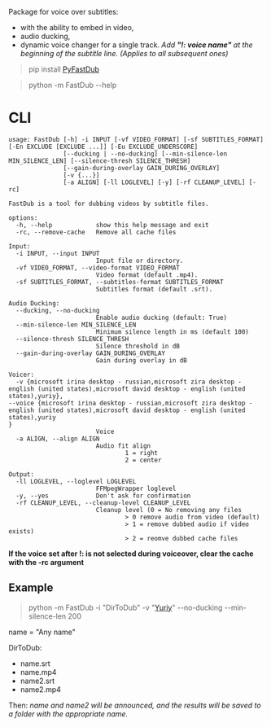 Package for voice over subtitles:

* with the ability to embed in video,
* audio ducking,
* dynamic voice changer for a single track. _Add **"!: voice name"** at the beginning of the subtitle line. (Applies to
  all
  subsequent ones)_

> pip install [PyFastDub](https://pypi.org/project/PyFastDub/)

> python -m FastDub --help

# CLI

```
usage: FastDub [-h] -i INPUT [-vf VIDEO_FORMAT] [-sf SUBTITLES_FORMAT] [-En EXCLUDE [EXCLUDE ...]] [-Eu EXCLUDE_UNDERSCORE]
               [--ducking | --no-ducking] [--min-silence-len MIN_SILENCE_LEN] [--silence-thresh SILENCE_THRESH]
               [--gain-during-overlay GAIN_DURING_OVERLAY]
               [-v {...}]
               [-a ALIGN] [-ll LOGLEVEL] [-y] [-rf CLEANUP_LEVEL] [-rc]

FastDub is a tool for dubbing videos by subtitle files.

options:
  -h, --help            show this help message and exit
  -rc, --remove-cache   Remove all cache files

Input:
  -i INPUT, --input INPUT
                        Input file or directory.
  -vf VIDEO_FORMAT, --video-format VIDEO_FORMAT
                        Video format (default .mp4).
  -sf SUBTITLES_FORMAT, --subtitles-format SUBTITLES_FORMAT
                        Subtitles format (default .srt).

Audio Ducking:
  --ducking, --no-ducking
                        Enable audio ducking (default: True)
  --min-silence-len MIN_SILENCE_LEN
                        Minimum silence length in ms (default 100)
  --silence-thresh SILENCE_THRESH
                        Silence threshold in dB
  --gain-during-overlay GAIN_DURING_OVERLAY
                        Gain during overlay in dB

Voicer:
  -v {microsoft irina desktop - russian,microsoft zira desktop - english (united states),microsoft david desktop - english (united states),yuriy}, 
--voice {microsoft irina desktop - russian,microsoft zira desktop - english (united states),microsoft david desktop - english (united states),yuriy
}
                        Voice
  -a ALIGN, --align ALIGN
                        Audio fit align
                                1 = right
                                2 = center

Output:
  -ll LOGLEVEL, --loglevel LOGLEVEL
                        FFMpegWrapper loglevel
  -y, --yes             Don't ask for confirmation
  -rf CLEANUP_LEVEL, --cleanup-level CLEANUP_LEVEL
                        Cleanup level (0 = No removing any files
                                > 0 remove audio from video (default)
                                > 1 = remove dubbed audio if video exists)
                                > 2 = reomve dubbed cache files

```

**If the voice set after !: is not selected during voiceover, clear the cache with the -rc argument**

## Example

> python -m FastDub -i "DirToDub" -v "[Yuriy](https://rhvoice.su/downloads/?voice=yuriy&type=sapi)" --no-ducking
> --min-silence-len 200

name = "Any name"

DirToDub:

- name.srt
- name.mp4
- name2.srt
- name2.mp4

Then:
_name and name2 will be announced, and the results will be saved to a folder with the appropriate name._
